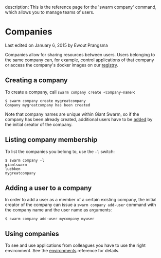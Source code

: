 description: This is the reference page for the 'swarm company' command, which allows you to manage teams of users.

# Companies

<p class="lastmod">Last edited on January 6, 2015 by Ewout Prangsma</p>

Companies allow for sharing resources between users. Users belonging to the same company can, for example, control applications of that company or access the company's docker images on our [registry](../registry/).

## Creating a company

To create a company, call `swarm company create <company-name>`:

    $ swarm company create mygreatcompany
    Company mygreatcompany has been created

Note that company names are unique within Giant Swarm, so if the company has been already created, additional users have to be [added](#adding-a-user-to-a-company) by the initial creator of the company.

## Listing company membership

To list the companies you belong to, use the `-l` switch:

    $ swarm company -l
    giantswarm
    luebken
    mygreatcompany


## Adding a user to a company

In order to add a user as a member of a certain existing company, the initial creator of the company can issue a `swarm company add-user` command with the company name and the user name as arguments:

    $ swarm company add-user mycompany myuser

## Using companies

To see and use applications from colleagues you have to use the right environment. See the [environments](/reference/env) reference for details. 
